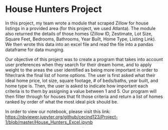 # House Hunters Project

In this project, my team wrote a module that scraped Zillow for house listings in a provided area (for this project, we used Atlanta). The module also returned the details of those homes (Zillow ID, Zestimate, Lot Size, Square Feet, Bedrooms, Bathrooms, Year Built, Home Type, Listing Link). We then wrote this data into an excel file and read the file into a pandas dataframe for data munging. 

Our objective of this project was to create a program that takes into account user preferences when they search for their dream home, and to apply weight to the areas the user identified as being more important in order to filter/rank the final list of home options. The user is first asked what their ideal home price, lot size, square footage, # of beds/baths, year built, and home type is. Then, the user is asked to indicate how important each criteria is to them by assigning a value between 1 and 5. Our program will then filter through for houses that fit those criteria and return a list of homes ranked by order of what the most ideal pick should be. 

In order to view our notebook, please visit this link:
https://nbviewer.jupyter.org/github/cecind123/Project-1/blob/master/House_Hunters_Excel.ipynb
